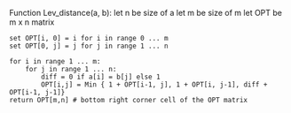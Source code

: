 Function Lev_distance(a, b):
    let n be size of a
    let m be size of m
    let OPT be m x n matrix

    set OPT[i, 0] = i for i in range 0 ... m
    set OPT[0, j] = j for j in range 1 ... n

    for i in range 1 ... m:
        for j in range 1 ... n:
            diff = 0 if a[i] = b[j] else 1
            OPT[i,j] = Min { 1 + OPT[i-1, j], 1 + OPT[i, j-1], diff + OPT[i-1, j-1]}
    return OPT[m,n] # bottom right corner cell of the OPT matrix